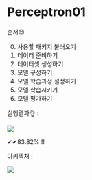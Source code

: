 # Perceptron01

순서😊

0. 사용할 패키지 불러오기
1. 데이터 준비하기
2. 데이터셋 생성하기
3. 모델 구성하기
4. 모델 학습과정 설정하기
5. 모델 학습시키기
6. 모델 평가하기

실행결과👌 :

<img src="https://user-images.githubusercontent.com/90026605/139610709-089b4145-6e08-4028-b465-fb68fb3e43cd.png">

✔✔83.82% !!

아키텍처 : 

<img src="https://user-images.githubusercontent.com/90026605/139614277-e33cab83-6ed8-4026-b77d-fda01795784a.png">
